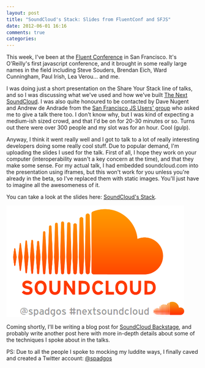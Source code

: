```yaml
---
layout: post
title: "SoundCloud's Stack: Slides from FluentConf and SFJS"
date: 2012-06-01 16:16
comments: true
categories: 
---
```



This week, I've been at the [Fluent Conference][fluent] in San Francisco. It's O'Reilly's first javascript conference, and it brought in some really large names in the field including Steve Souders, Brendan Eich, Ward Cunningham, Paul Irish, Lea Verou... and me.

I was doing just a short presentation on the Share Your Stack line of talks, and so I was discussing what we've used and how we've built [The Next SoundCloud][next]. I was also quite honoured to be contacted by Dave Nugent and Andrew de Andrade from the [San Francisco JS Users' group][sfjs] who asked me to give a talk there too. I don't know why, but I was kind of expecting a medium-ish sized crowd, and that I'd be on for 20-30 minutes or so. Turns out there were over 300 people and my slot was for an hour. Cool (gulp).

Anyway, I think it went really well and I got to talk to a lot of really interesting developers doing some really cool stuff. Due to popular demand, I'm uploading the slides I used for the talk. First of all, I hope they work on your computer (interoperability wasn't a key concern at the time), and that they make some sense. For my actual talk, I had embedded soundcloud.com into the presentation using iframes, but this won't work for you unless you're already in the beta, so I've replaced them with static images. You'll just have to imagine all the awesomeness of it.

You can take a look at the slides here: [SoundCloud's Stack][slides].

![](sfjs-next-soundcloud/logo.png)

Coming shortly, I'll be writing a blog post for [SoundCloud Backstage][backstage], and probably write another post here with more in-depth details about some of the techniques I spoke about in the talks.

PS: Due to all the people I spoke to mocking my luddite ways, I finally caved and created a Twitter account: [@spadgos][twitter]

[fluent]: http://fluentconf.com/fluent2012
[next]: http://next.soundcloud.com
[sfjs]: http://www.meetup.com/jsmeetup/
[slides]: sfjs-next-soundcloud/
[backstage]: http://backstage.soundcloud.com/
[twitter]: http://twitter.com/spadgos

